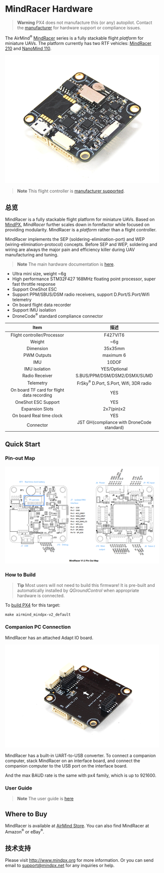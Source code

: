 # MindRacer Hardware

> **Warning** PX4 does not manufacture this (or any) autopilot. Contact the [manufacturer](http://mindpx.net) for hardware support or compliance issues.

The AirMind<sup>&reg;</sup> [MindRacer](http://mindpx.net) series is a fully stackable flight *platform* for miniature UAVs. The platform currently has two RTF vehicles: [MindRacer 210](../complete_vehicles/mindracer210.md) and [NanoMind 110](../complete_vehicles/nanomind110.md).

![MindRacer](../../assets/hardware/hardware-mindracer.png)

> **Note** This flight controller is [manufacturer supported](../flight_controller/autopilot_manufacturer_supported.md).

## 总览

MindRacer is a fully stackable flight platform for miniature UAVs. Based on [MindPX](../flight_controller/mindpx.md), *MindRacer* further scales down in formfactor while focused on providing modularity. MindRacer is a *platform* rather than a flight controller.

MindRacer implements the SEP (soldering-elimination-port) and WEP (wiring-elimination-protocol) concepts. Before SEP and WEP, soldering and wiring are always the major pain and efficiency killer during UAV manufacturing and tuning.

> **Note** The main hardware documentation is [here](http://mindpx.net/assets/accessories/mindracer_spec_v1.2.pdf).

- Ultra mini size, weight ~6g
- High performance STM32F427 168MHz floating point processor, super fast throttle response
- Support OneShot ESC
- Support PPM/SBUS/DSM radio receivers, support D.Port/S.Port/Wifi telemetry
- On board flight data recorder
- Support IMU isolation
- DroneCode<sup>&reg;</sup> standard compliance connector

|                    Item                    |                          描述                           |
|:------------------------------------------:|:-----------------------------------------------------:|
|        Flight controller/Processor         |                       F427VIT6                        |
|                   Weight                   |                          ~6g                          |
|                 Dimension                  |                        35x35mm                        |
|                PWM Outputs                 |                       maximum 6                       |
|                    IMU                     |                         10DOF                         |
|               IMU isolation                |                     YES/Optional                      |
|               Radio Receiver               |             S.BUS/PPM/DSM/DSM2/DSMX/SUMD              |
|                 Telemetry                  | FrSky<sup>&reg;</sup> D.Port, S.Port, Wifi, 3DR radio |
| On board TF card for flight data recording |                          YES                          |
|            OneShot ESC Support             |                          YES                          |
|              Expansion Slots               |                      2x7(pin)x2                       |
|          On board Real time clock          |                          YES                          |
|                 Connector                  |      JST GH(compliance with DroneCode standard)       |

## Quick Start

### Pin-out Map

![Mindracer pinout](../../assets/hardware/hardware-mindracer-pinout.png)

### How to Build

> **Tip** Most users will not need to build this firmware! It is pre-built and automatically installed by *QGroundControl* when appropriate hardware is connected.

To [build PX4](../dev_setup/building_px4.md) for this target:

    make airmind_mindpx-v2_default
    

### Companion PC Connection

MindRacer has an attached Adapt IO board.

![Attached Adapt IO board](../../assets/hardware/hardware-mindracer-conn.png)

MindRacer has a built-in UART-to-USB converter. To connect a companion computer, stack MindRacer on an interface board, and connect the companion computer to the USB port on the interface board.

And the max BAUD rate is the same with px4 family, which is up to 921600.

### User Guide

> **Note** The user guide is [here](http://mindpx.net/assets/accessories/mindracer_user_guide_v1.2.pdf)

## Where to Buy

MindRacer is available at [AirMind Store](http://drupal.xitronet.com/?q=catalog). You can also find MindRacer at Amazon<sup>&reg;</sup> or eBay<sup>&reg;</sup>.

## 技术支持

Please visit http://www.mindpx.org for more information. Or you can send email to [support@mindpx.net](mailto::support@mindpx.net) for any inquiries or help.